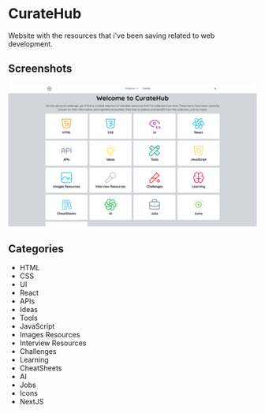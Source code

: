 
# CurateHub

Website with the resources that i've been saving related to web development.

## Screenshots

![App Screenshot](/public/screenshots/ss-curate.webp)


## Categories


- HTML
- CSS
- UI
- React
- APIs
- Ideas
- Tools
- JavaScript
- Images Resources
- Interview Resources
- Challenges
- Learning
- CheatSheets
- AI
- Jobs
- Icons
- NextJS